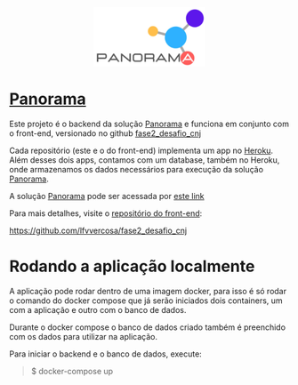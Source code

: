 <div align="center"><img img src='/static/logo.png' width="200"></div> 

# [Panorama](http://panorama-fase2.herokuapp.com/)

Este projeto é o backend da solução [Panorama](http://panorama-fase2.herokuapp.com/) e funciona em conjunto com o front-end, versionado no github [fase2_desafio_cnj](https://github.com/lfvvercosa/fase2_desafio_cnj)

Cada repositório (este e o do front-end) implementa um app no [Heroku](heroku.com). Além desses dois apps, contamos com um database, também no Heroku, onde armazenamos os dados necessários para execução da solução [Panorama](http://panorama-fase2.herokuapp.com/).

A solução [Panorama](http://panorama-fase2.herokuapp.com/) pode ser acessada por [este link](http://panorama-fase2.herokuapp.com/)

Para mais detalhes, visite o [repositório do front-end](https://github.com/lfvvercosa/fase2_desafio_cnj):

https://github.com/lfvvercosa/fase2_desafio_cnj

# Rodando a aplicação localmente

A aplicação pode rodar dentro de uma imagem docker, para isso é só rodar o comando do docker compose que já serão iniciados dois containers, um com a aplicação e outro com o banco de dados.

Durante o docker compose o banco de dados criado também é preenchido com os dados para utilizar na aplicação.

Para iniciar o backend e o banco de dados, execute:

> $ docker-compose up
